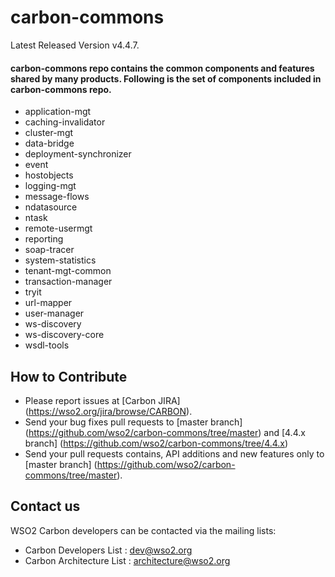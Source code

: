 # carbon-commons
Latest Released Version v4.4.7.

#### carbon-commons repo contains the common components and features shared by many products. Following is the set of components included in carbon-commons repo.

* application-mgt      
* caching-invalidator
* cluster-mgt  
* data-bridge  
* deployment-synchronizer  
* event
* hostobjects  
* logging-mgt
* message-flows  
* ndatasource
* ntask      
* remote-usermgt     
* reporting    
* soap-tracer
* system-statistics  
* tenant-mgt-common
* transaction-manager  
* tryit
* url-mapper  
* user-manager  
* ws-discovery
* ws-discovery-core       
* wsdl-tools
    
## How to Contribute
* Please report issues at [Carbon JIRA] (https://wso2.org/jira/browse/CARBON).
* Send your bug fixes pull requests to [master branch] (https://github.com/wso2/carbon-commons/tree/master) and [4.4.x branch]
(https://github.com/wso2/carbon-commons/tree/4.4.x)
* Send your pull requests contains, API additions and new features only to [master branch] (https://github.com/wso2/carbon-commons/tree/master).

## Contact us
WSO2 Carbon developers can be contacted via the mailing lists:

* Carbon Developers List : dev@wso2.org
* Carbon Architecture List : architecture@wso2.org
